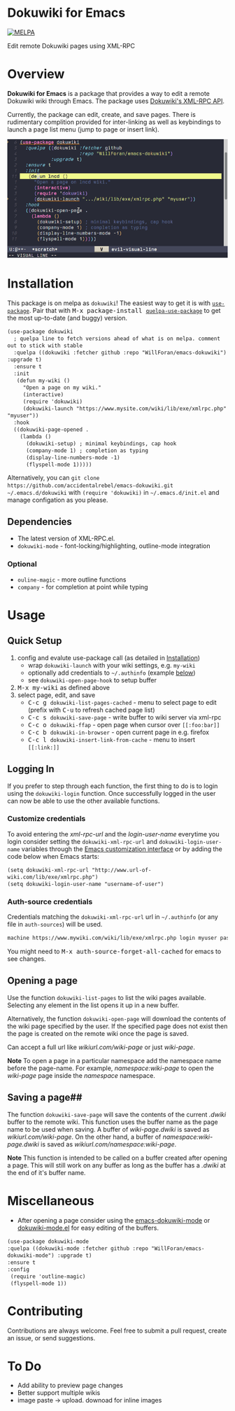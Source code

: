 # Dokuwiki for Emacs
[![MELPA](https://melpa.org/packages/dokuwiki-badge.svg)](https://melpa.org/#/dokuwiki)

Edit remote Dokuwiki pages using XML-RPC
 
# Overview #
**Dokuwiki for Emacs** is a package that provides a way to edit a remote Dokuwiki wiki through Emacs. The package uses [Dokuwiki's XML-RPC API](https://www.dokuwiki.org/devel:xmlrpc).

Currently, the package can edit, create, and save pages. There is rudimentary complition provided for inter-linking as well as keybindings to launch a page list menu (jump to page or insert link). 

![screencast](emacs-dokuwiki.gif)
# Installation #
This package is on melpa as `dokuwiki`! The easiest way to get it is with [`use-package`](https://github.com/jwiegley/use-package). Pair that with <kbd>M-x package-install [`quelpa-use-package`](https://github.com/quelpa/quelpa-use-package)</kbd> to get the most up-to-date (and buggy) version.

``` emacs-lisp
(use-package dokuwiki
  ; quelpa line to fetch versions ahead of what is on melpa. comment out to stick with stable
  :quelpa ((dokuwiki :fetcher github :repo "WillForan/emacs-dokuwiki") :upgrade t)
  :ensure t
  :init
   (defun my-wiki ()
     "Open a page on my wiki."
     (interactive)
     (require 'dokuwiki)
     (dokuwiki-launch "https://www.mysite.com/wiki/lib/exe/xmlrpc.php" "myuser"))
  :hook
  ((dokuwiki-page-opened .
    (lambda ()
      (dokuwiki-setup) ; minimal keybindings, cap hook
      (company-mode 1) ; completion as typing
      (display-line-numbers-mode -1)
      (flyspell-mode 1)))))
```

Alternatively, you can `git clone https://github.com/accidentalrebel/emacs-dokuwiki.git ~/.emacs.d/dokuwiki` with `(require 'dokuwiki)` in `~/.emacs.d/init.el` and manage configation as you please.

## Dependencies ##
  * The latest version of XML-RPC.el.
  * `dokuwiki-mode` - font-locking/highlighting, outline-mode integration

### Optional
  * `ouline-magic` - more outline functions
  * `company` - for completion at point while typing

# Usage #

## Quick Setup

1. config and evalute use-package call (as detailed in [Installation](#installation))
   * wrap `dokuwiki-launch` with your wiki settings, e.g. `my-wiki`
   * optionally add credentials to `~/.authinfo` (example [below](#auth-source-credentials))
   * see `dokuwiki-open-page-hook` to setup buffer
2. <kbd>M-x my-wiki</kbd> as defined above
3. select page, edit, and save
   * <kbd>C-c g </kbd> `dokuwiki-list-pages-cached` - menu to select page to edit (prefix with <kbd>C-u</kbd> to refresh cached page list)
   * <kbd>C-c s </kbd> `dokuwiki-save-page` - write buffer to wiki server via xml-rpc
   * <kbd>C-c o </kbd> `dokuwiki-ffap` - open page when cursor over `[[:foo:bar]]`
   * <kbd>C-c b </kbd> `dokuwiki-in-browser` - open current page in e.g. firefox
   * <kbd>C-c l </kbd> `dokuwiki-insert-link-from-cache` - menu to insert `[[:link:]]`


## Logging In ##
If you prefer to step through each function, the first thing to do is to login using the `dokuwiki-login` function. Once successfully logged in the user can now be able to use the other available functions.

### Customize credentials
To avoid entering the *xml-rpc-url* and the *login-user-name* everytime you login consider setting the `dokuwiki-xml-rpc-url` and `dokuwiki-login-user-name` variables through the [Emacs customization interface](https://www.gnu.org/software/emacs/manual/html_node/emacs/Easy-Customization.html) or by adding the code below when Emacs starts:

``` emacs-lisp
(setq dokuwiki-xml-rpc-url "http://www.url-of-wiki.com/lib/exe/xmlrpc.php")
(setq dokuwiki-login-user-name "username-of-user")
```

### Auth-source credentials
Credentials matching the `dokuwiki-xml-rpc-url` url in `~/.authinfo` (or any file in `auth-sources`) will be used.

```txt
machine https://www.mywiki.com/wiki/lib/exe/xmlrpc.php login myuser password correct-horse-battery-stapler
```

You might need to <kbd>M-x auth-source-forget-all-cached</kbd> for emacs to see changes.

## Opening a page ##
Use the function `dokuwiki-list-pages` to list the wiki pages available. Selecting any element in the list opens it up in a new buffer.

Alternatively, the function `dokuwiki-open-page` will download the contents of the wiki page specified by the user. If the specified page does not exist then the page is created on the remote wiki once the page is saved.

Can accept a full url like *wikiurl.com/wiki-page* or just *wiki-page*.

**Note**
To open a page in a particular namespace add the namespace name before the page-name. For example, *namespace:wiki-page* to open the *wiki-page* page inside the *namespace* namespace.

## Saving a page##
The function `dokuwiki-save-page` will save the contents of the current *.dwiki* buffer to the remote wiki. This function uses the buffer name as the page name to be used when saving. A buffer of *wiki-page.dwiki* is saved as *wikiurl.com/wiki-page*. On the other hand, a buffer of *namespace:wiki-page.dwiki* is saved as *wikiurl.com/namespace:wiki-page*.

**Note**
This function is intended to be called on a buffer created after opening a page. This will still work on any buffer as long as the buffer has a *.dwiki* at the end of it's buffer name.

# Miscellaneous #
  * After opening a page consider using the [emacs-dokuwiki-mode](https://github.com/kai2nenobu/emacs-dokuwiki-mode) or [dokuwiki-mode.el](https://github.com/larsjsol/dokuwiki-mode.el) for easy editing of the buffers.
  
  ```emacs-lisp
(use-package dokuwiki-mode
  :quelpa ((dokuwiki-mode :fetcher github :repo "WillForan/emacs-dokuwiki-mode") :upgrade t)
  :ensure t
  :config
   (require 'outline-magic)
   (flyspell-mode 1))
  ```

# Contributing #
Contributions are always welcome. Feel free to submit a pull request, create an issue, or send suggestions.

# To Do #
  * Add ability to preview page changes
  * Better support multiple wikis
  * image paste -> upload. downoad for inline images

